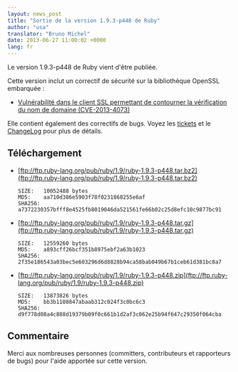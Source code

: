 ```yaml
---
layout: news_post
title: "Sortie de la version 1.9.3-p448 de Ruby"
author: "usa"
translator: "Bruno Michel"
date: 2013-06-27 11:00:02 +0000
lang: fr
---
```


Le version 1.9.3-p448 de Ruby vient d'être publiée.

Cette version inclut un correctif de sécurité sur la bibliothèque OpenSSL
embarquée :

 * [Vulnérabilité dans le client SSL permettant de contourner la vérification du nom de domaine
   (CVE-2013-4073)](/fr/news/2013/06/27/hostname-check-bypassing-vulnerability-in-openssl-client-cve-2013-4073/)

Elle contient également des correctifs de bugs.
Voyez les [tickets](https://bugs.ruby-lang.org/projects/ruby-193/issues?set_filter=1&amp;status_id=5)
et le [ChangeLog](http://svn.ruby-lang.org/repos/ruby/tags/v1_9_3_448/ChangeLog) pour plus de détails.

## Téléchargement

* [ftp://ftp.ruby-lang.org/pub/ruby/1.9/ruby-1.9.3-p448.tar.bz2](ftp://ftp.ruby-lang.org/pub/ruby/1.9/ruby-1.9.3-p448.tar.bz2)

      SIZE:   10052488 bytes
      MD5:    aa710d386e5903f78f0231868255e6af
      SHA256: a7372230357bfff8e4525fb8019046da521561fe66b02c25d8efc10c9877bc91

* [ftp://ftp.ruby-lang.org/pub/ruby/1.9/ruby-1.9.3-p448.tar.gz](ftp://ftp.ruby-lang.org/pub/ruby/1.9/ruby-1.9.3-p448.tar.gz)

      SIZE:   12559260 bytes
      MD5:    a893cff26bcf351b8975ebf2a63b1023
      SHA256: 2f35e186543a03bec5e603296d6d8828b94ca58bab049b67b1ceb61d381bc8a7

* [ftp://ftp.ruby-lang.org/pub/ruby/1.9/ruby-1.9.3-p448.zip](ftp://ftp.ruby-lang.org/pub/ruby/1.9/ruby-1.9.3-p448.zip)

      SIZE:   13873826 bytes
      MD5:    bb3b1108847abaab312c024f3c0bc6c3
      SHA256: d9f778d08a4c888d19379b09f0c661b1d2af3c062e25b94f647c29350f064cba

## Commentaire

Merci aux nombreuses personnes (committers, contributeurs et rapporteurs de
bugs) pour l'aide apportée sur cette version.
